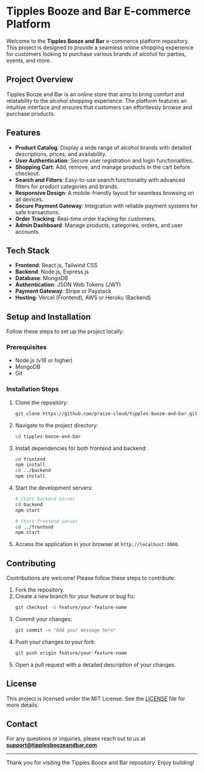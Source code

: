 # Tipples Booze and Bar E-commerce Platform

Welcome to the **Tipples Booze and Bar** e-commerce platform repository. This project is designed to provide a seamless online shopping experience for customers looking to purchase various brands of alcohol for parties, events, and more.

## Project Overview
Tipples Booze and Bar is an online store that aims to bring comfort and relatability to the alcohol shopping experience. The platform features an intuitive interface and ensures that customers can effortlessly browse and purchase products.

## Features
- **Product Catalog**: Display a wide range of alcohol brands with detailed descriptions, prices, and availability.
- **User Authentication**: Secure user registration and login functionalities.
- **Shopping Cart**: Add, remove, and manage products in the cart before checkout.
- **Search and Filters**: Easy-to-use search functionality with advanced filters for product categories and brands.
- **Responsive Design**: A mobile-friendly layout for seamless browsing on all devices.
- **Secure Payment Gateway**: Integration with reliable payment systems for safe transactions.
- **Order Tracking**: Real-time order tracking for customers.
- **Admin Dashboard**: Manage products, categories, orders, and user accounts.

## Tech Stack
- **Frontend**: React.js, Tailwind CSS
- **Backend**: Node.js, Express.js
- **Database**: MongoDB
- **Authentication**: JSON Web Tokens (JWT)
- **Payment Gateway**: Stripe or Paystack
- **Hosting**: Vercel (Frontend), AWS or Heroku (Backend)

## Setup and Installation
Follow these steps to set up the project locally:

### Prerequisites
- Node.js (v16 or higher)
- MongoDB
- Git

### Installation Steps
1. Clone the repository:
   ```bash
   git clone https://github.com/praise-cloud/tipples-booze-and-bar.git
   ```

2. Navigate to the project directory:
   ```bash
   cd tipples-booze-and-bar
   ```

3. Install dependencies for both frontend and backend:
   ```bash
   cd frontend
   npm install
   cd ../backend
   npm install
   ```

4. Start the development servers:
   ```bash
   # Start backend server
   cd backend
   npm start

   # Start frontend server
   cd ../frontend
   npm start
   ```

5. Access the application in your browser at `http://localhost:3000`.

## Contributing
Contributions are welcome! Please follow these steps to contribute:
1. Fork the repository.
2. Create a new branch for your feature or bug fix:
   ```bash
   git checkout -b feature/your-feature-name
   ```
3. Commit your changes:
   ```bash
   git commit -m "Add your message here"
   ```
4. Push your changes to your fork:
   ```bash
   git push origin feature/your-feature-name
   ```
5. Open a pull request with a detailed description of your changes.

## License
This project is licensed under the MIT License. See the [LICENSE](LICENSE) file for more details.

## Contact
For any questions or inquiries, please reach out to us at **support@tipplesboozeandbar.com**.

---

Thank you for visiting the Tipples Booze and Bar repository. Enjoy building!
